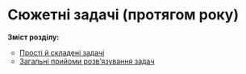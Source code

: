 # Сюжетні задачі (протягом року)
<p><b>Зміст розділу:</b></p>
<ul type="circle">
<li><a href="http://mathmon14.ed-era.com/4/prosty_i_skladeny_zadachy.html">Прості й складені задачі</a></li>
<li><a href="http://mathmon14.ed-era.com/4/zagalny_priiomi_rozvyazuvannya_zadach.html">Загальні прийоми розв’язування задач</a></li>
</ul>
